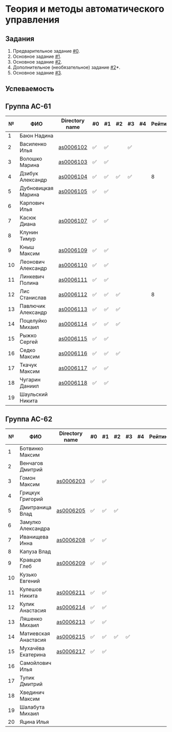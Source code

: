 ﻿# Теория и методы автоматического управления

## Задания

1. Предварительное задание [#0](./tasks/task_00/readme.md).
2. Основное задание [#1](./tasks/task_01/readme.md).
3. Основное задание [#2](./tasks/task_02/readme.md).
4. Дополнительное (необязательное) задание [#2](https://github.com/platisd/duplicate-code-detection-tool/issues/27)*.
5. Основное задание [#3](./tasks/task_03/readme.md).

## Успеваемость

## Группа АС-61

| №  | ФИО                            | Directory name               | #0 | #1  | #2 | #3 | #4 | Рейтинг |Доклад        |
|----|--------------------------------|------------------------------|----|-----|----|----|----|---------|--------------|
| 1  | Баюн Надина                    |                              |    |     |    |    |    |         |              |
| 2  | Василенко Илья                 | [as0006102](trunk/as0006102) | ✅ | ✅ |    | ✅ |    |         |              |
| 3  | Волошко Марина                 | [as0006103](trunk/as0006103) | ✅ | ✅  |    |    |    |         |              |
| 4  | Дзибук Александр               | [as0006104](trunk/as0006104) | ✅ | ✅ | ✅ | ✅ |    |        8|              |
| 5  | Дубновицкая Марина             | [as0006105](trunk/as0006105) | ✅ | ✅ |    |    |    |         |              |
| 6  | Карпович Илья                  |                              |    |     |    |    |    |         |              |
| 7  | Касюк Диана                    | [as0006107](trunk/as0006107) | ✅ | ✅ |    |    |    |         |              |
| 8  | Клунин Тимур                   |                              |    |     |    |    |    |         |              |
| 9  | Кныш Максим                    | [as0006109](trunk/as0006109) |✅  | ✅  |    |    |    |         |              |
| 10 | Леонович Александр             | [as0006110](trunk/as0006110) | ✅ | ✅ |    |    |    |         |              |
| 11 | Линкевич Полина                | [as0006111](trunk/as0006111) | ✅ | ✅ |    |    |    |        |
| 12 | Лис Станислав                  | [as0006112](trunk/as0006112) | ✅ | ✅ | ✅ |    |    |        8|              |
| 13 | Павлючик Александр             | [as0006113](trunk/as0006113) | ✅ | ✅ | ✅|    |    |         |              |
| 14 | Поцелуйко Михаил               | [as0006114](trunk/as0006114) | ✅ | ✅ | ✅ |    |    |         |              |
| 15 | Рыжко Сергей                   | [as0006115](trunk/as0006115) | ✅ | ✅ |    |    |    |         |              |
| 16 | Седко Максим                   | [as0006116](trunk/as0006116) | ✅ | ✅ | ✅ |    |    |         |              |
| 17 | Ткачук Максим                  | [as0006117](trunk/as0006117) | ✅ | ✅ |    |    |    |         |              |
| 18 | Чугарин Даниил                 | [as0006118](trunk/as0006118) | ✅ | ✅ |    |    |    |         |              |
| 19 | Шаульский Никита               |                              |    |     |    |    |    |         |              |

## Группа АС-62

| №  | ФИО                            | Directory name                       | #0 | #1  | #2 | #3 | #4 | Рейтинг |Доклад        |
|----|--------------------------------|--------------------------------------|----|-----|----|----|----|---------|--------------|
| 1  | Ботвинко Максим                |                                      |    |     |    |    |    |         |              |
| 2  | Венчагов Дмитрий               |                                      |    |     |    |    |    |         |              |
| 3  | Гомон Максим                   |[as0006203](trunk/as0006203)          |✅ | ✅  |    |    |    |         |              |
| 4  | Грицкук Григорий               |                                      |    |     |    |    |    |         |              |
| 5  | Дмитраница Влад                |[as0006205](trunk/as0006205)          | ✅ | ✅ | ✅ |    |    |         |              |
| 6  | Замулко Александра             |                                      |    |     |    |    |    |         |              |
| 7  | Иванищева Инна                 |   [as0006208](trunk/as0006208)       | ✅ | ✅  |    |    |    |         |              |
| 8  | Капуза Влад                    |                                      |    |     |    |    |    |         |              |
| 9  | Кравцов Глеб                   |   [as0006209](trunk/as0006209)       | ✅ | ✅  |    |    |    |         |              |
| 10 | Кузько Евгений                 |                                      |    |     |    |    |    |         |              |
| 11 | Кулешов Никита                 |  [as0006211](trunk/as0006211)        | ✅ | ✅ |    |    |    |         |              |
| 12 | Кулик Анастасия                |  [as0006214](trunk/as0006214)        | ✅ | ✅ |    |    |    |         |              |
| 13 | Ляшенко Михаил                 |  [as0006213](trunk/as0006213)     | ✅ | ✅ |    |    |    |         |              |
| 14 | Матиевская Анастасия           |     [as0006215](trunk/as0006215)     | ✅ | ✅ | ✅| ✅ |    |         |              |
| 15 | Мухачёва Екатерина             |     [as0006217](trunk/as0006217)     | ✅ | ✅ |    |    |    |         |              |
| 16 | Самойлович Илья                |                                      |    |     |    |    |    |         |              |
| 17 | Тупик Дмитрий                  |                                      |    |     |    |    |    |         |              |
| 18 | Хвединич Максим                |                                      |    |     |    |    |    |         |              |
| 19 | Шалабута Михаил                |                                      |    |     |    |    |    |         |              |
| 20 | Яцина Илья                     |                                      |    |     |    |    |    |         |              |

